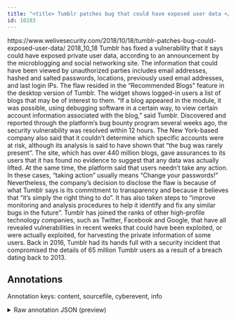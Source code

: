 ```yaml
---
title: "<title> Tumblr patches bug that could have exposed user data </title>"
id: 10283
---
```


<title> Tumblr patches bug that could have exposed user data </title>
<source> https://www.welivesecurity.com/2018/10/18/tumblr-patches-bug-could-exposed-user-data/ </source>
<date> 2018_10_18 </date>
<text>
 Tumblr has fixed a vulnerability that it says could have exposed private user data, according to an announcement by the microblogging and social networking site.
The information that could have been viewed by unauthorized parties includes email addresses, hashed and salted passwords, locations, previously used email addresses, and last login IPs.
The flaw resided in the “Recommended Blogs” feature in the desktop version of Tumblr. The widget shows logged-in users a list of blogs that may be of interest to them.
“If a blog appeared in the module, it was possible, using debugging software in a certain way, to view certain account information associated with the blog,” said Tumblr.
Discovered and reported through the platform’s bug bounty program several weeks ago, the security vulnerability was resolved within 12 hours.
The New York-based company also said that it couldn’t determine which specific accounts were at risk, although its analysis is said to have shown that “the bug was rarely present”.
The site, which has over 440 million blogs, gave assurances to its users that it has found no evidence to suggest that any data was actually lifted.
At the same time, the platform said that users needn’t take any action. In these cases, “taking action” usually means “Change your passwords!”
Nevertheless, the company’s decision to disclose the flaw is because of what Tumblr says is its commitment to transparency and because it believes that “it’s simply the right thing to do”. It has also taken steps to “improve monitoring and analysis procedures to help it identify and fix any similar bugs in the future”.
Tumblr has joined the ranks of other high-profile technology companies, such as Twitter, Facebook and Google, that have all revealed vulnerabilities in recent weeks that could have been exploited, or were actually exploited, for harvesting the private information of some users.
Back in 2016, Tumblr had its hands full with a security incident that compromised the details of 65 million Tumblr users as a result of a breach dating back to 2013.
</text>



## Annotations

Annotation keys: content, sourcefile, cyberevent, info

<details>
<summary>Raw annotation JSON (preview)</summary>

```json
{
  "content": "Tumblr has fixed a vulnerability that it says could have exposed private user data, according to an announcement by the microblogging and social networking site. The information that could have been viewed by unauthorized parties includes email addresses, hashed and salted passwords, locations, previously used email addresses, and last login IPs. The flaw resided in the \u201cRecommended Blogs\u201d feature in the desktop version of Tumblr. The widget shows logged-in users a list of blogs that may be of interest to them. \u201cIf a blog appeared in the module, it was possible, using debugging software in a certain way, to view certain account information associated with the blog,\u201d said Tumblr. Discovered and reported through the platform\u2019s bug bounty program several weeks ago, the security vulnerability was resolved within 12 hours. The New York-based company also said that it couldn\u2019t determine which specific accounts were at risk, although its analysis is said to have shown that \u201cthe bug was rarely present\u201d. The site, which has over 440 million blogs, gave assurances to its users that it has found no evidence to suggest that any data was actually lifted. At the same time, the platform said that users needn\u2019t take any action. In these cases, \u201ctaking action\u201d usually means \u201cChange your passwords!\u201d Nevertheless, the company\u2019s decision to disclose the flaw is because of what Tumblr says is its commitment to transparency and because it believes that \u201cit\u2019s simply the right thing to do\u201d. It has also taken steps to \u201cimprove monitoring and analysis procedures to help it identify and fix any similar bugs in the future\u201d. Tumblr has joined the ranks of other high-profile technology companies, such as Twitter, Facebook and Google, that have all revealed vulnerabilities in recent weeks that could have been exploited, or were actually exploited, for harvesting the private information of some users. Back in 2016, Tumblr had its hands full with a security incident that compromised the details of 65 million Tumblr users as a result of a breach dating back to 2013.",
  "sourcefile": "10283.txt",
  "cyberevent": {
    "hopper": [
      {
        "index": 0,
        "relation": "Same",
        "events": [
          {
            "index": "E3",
            "type": "Vulnerability-related",
            "realis": "Actual",
            "nugget": {
              "startOffset": 359,
              "index": "T13",
              "endOffset": 369,
              "text": "resided in"
            },
            "argument": [
              {
                "index": "T14",
                "text": "The flaw",
                "endOffset": 358,
                "role": {
                  "type": "Vulnerability"
                },
                "startOffset": 350,
                "type": "Vulnerability"
              },
              {
                "index": "T16",
                "external_reference": {
                  "wikidataid": "Q384060"
                },
                "endOffset": 434,
                "role": {
                  "type": "Vulnerable_System"
                },
                "text": "Tumblr",
                "startOffset": 428,
                "type": "Website"
              },
              {
                "index": "T47",
                "text": "desktop version",
                "endOffset": 424,
                "role": {
                  "type": "Vulnerable_System_Version"
                },
                "startOffset": 409,
                "type": "Version"
              }
            ],
            "subtype": "DiscoverVulnerability"
          },
          {
            "index": "E4",
            "type": "Vulnerability-related",
            "realis": "Actual",
            "nugget": {
              "startOffset": 689,
              "index": "T17",
              "endOffset": 712,
              "text": "Discovered and reported"
     
```
</details>
